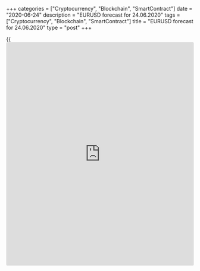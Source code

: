 +++
categories = ["Cryptocurrency", "Blockchain", "SmartContract"]
date = "2020-06-24"
description = "EURUSD forecast for 24.06.2020"
tags = ["Cryptocurrency", "Blockchain", "SmartContract"]
title = "EURUSD forecast for 24.06.2020"
type = "post"
+++

{{<iframe id="large-banner" src="https://www.bounty.group/#slide=18.0" width="100%" height="600" scrolling="no" style="border: 0px solid rgb(216, 221, 230); border-radius: 3px;">}}

June 24, 2020

June 24, 2020

Dollar is conducting an investigationDmitri Demidenko

## Traders, like detectives, must ask a question about who benefits

In 2018-2019, when the US dollar was growing steadily, and Donald Trump
was talking about the drawbacks of a strong local currency, [investor](https://www.fintechee.com/tutorial-for-forex-trading/investor-mode/)s
were discussing the possibility of joint intervention by the Fed and the
US Treasury to hold the USD bulls back. They estimated the resources
that Steven Mnuchin and his colleagues can afford, they projected the
levels where they should start selling the greenback. The pandemic has
proved that things are much simpler. Low Treasury rates and steadily
rising US stock indexes are the major growth drivers for the
[EUR/USD][1]. The euro-area positive PMI data are just another reason to
sell the US dollar.

Traders, like detectives, must ask a question about who benefits. The
rise of the Misery index, including both unemployment and inflation, to
its all-time highs is posing a significant threat to President Donald
Trump’s re-election in November. Historically, such increases have
correlated with a loss for the incumbent party in the White House, and
right now, the signals have never been more positive for the challenger.
Donald Trump urgently needs strong stock indices, to prove that the US
economy is strong. That is why he insists that the US-China trade deal
is intact and COVID-19 should go away after a while, although it would
be good to have a vaccine.

 **Dynamics of Misery Index**

![LiteForex: EURUSD forecast for 24.06.2020][2]

 _Source: Bloomberg_

The Fed is not going to oppose the US president. The US central bank,
like the White House, needs a strong economy. Jerome Powell and his
fellow central-bankers are concerned about the rise of the personal
savings rate in the U.S. They need low interest rates to encourage
Americans to take their money away from banks and spend, thereby
supporting the rebound of the US GDP.

 **Dynamics of US personal savings rate**

![LiteForex: EURUSD forecast for 24.06.2020][3]

 _Source: Bloomberg_

So, [investor](https://www.fintechee.com/tutorial-for-forex-trading/investor-mode/)s, who buy the greenback now, have to go against both the
Fed and the White House, which is extremely risky. The decision on
whether to hold the USD in portfolios in the same volume or not has been
taken. There is another question now, what to buy? Does it make sense to
buy the euro? Yes, there are disputes in the euro area: between the
“Frugal Four” and other EU members on the emergency recovery fund, and
between the ECB and Germany’s constitutional court on the QE, between
the UK and the EU on Brexit. However, everybody is confident that
everything will end up well. Furthermore, the euro-area strong PMI data
in June bring back the idea of the V-shaped recovery of the euro-area
economy.

 **Dynamics of euro-area PMI**

![LiteForex: EURUSD forecast for 24.06.2020][4]

 _Source: Bloomberg_

Investors do not worry that the PMI is still below the critical level of
50, and the economy will hardly return to the pre-crisis levels before
2022. Markets bet on the improvement of the epidemiological situation in
Europe, which, like China, should restore economic growth faster than
the USA. The only threat to this scenario could be posed by trade wars.
If there are no shocks, the [EUR/USD][1] can well meet my [forecast made
in December][5] and rise to 1.14 in late June and 1.16 in late December.

* * *

P.S. Did you like my article? Share it in social networks: it will be
the best “thank you" :)

Ask me questions and comment below. I’ll be glad to answer your
questions and give necessary explanations.

 **Useful links:**

  * I recommend trying to trade with a reliable broker [here][6]. The system allows you to trade by yourself or copy successful traders from all across the globe.
  * Use my promo-code BLOG for getting deposit bonus 50% on LiteForex platform. Just enter this code in the appropriate field while [depositing][7] your trading account.
  * Telegram channel with high-quality analytics, Forex reviews, training articles, and other useful things for traders <t.me/liteforex>

## Price chart of EURUSD in real time mode

![Dollar is conducting an investigation][8]

The content of this article reflects the author’s opinion and does not
necessarily reflect the official position of LiteForex. The material
published on this page is provided for informational purposes only and
should not be considered as the provision of investment advice for the
purposes of Directive 2004/39/EC.

Rate this article:

{{value}}

( {{count}} {{title}} )

   1. my.liteforex.com/trading/chart?symbol=EURUSD&returnUrl=true
   2. cdn.liteforex.com/cache/uploads/blog_post/eurusd/misety-usa-24-06-20.jpg?w=30&s=bdef2d46367e1404f1ceb0b6ceec10f6
   3. cdn.liteforex.com/cache/uploads/blog_post/eurusd/savings-usa-24-06-20.jpg?w=30&s=055b0ebdb833d287a38b5b3b33fd79f0
   4. cdn.liteforex.com/cache/uploads/blog_post/eurusd/recovery-pmi-24-06-20.jpg?w=30&s=030da6dae1fc4ac2d8b912673f9d0a86
   5. www.liteforex.com/blog/analysts-opinions/forex---2020-forecasts-and-outlook/
   6. my.liteforex.com/?category=analysts-opinions&slug=dollar-is-conducting-an-investigation&openPopup=%2Fregistration%2Fpopup&utm_source=blog&utm_medium=article&utm_campaign=bonus
   7. my.liteforex.com/deposit/?category=analysts-opinions&slug=dollar-is-conducting-an-investigation&promo_code=BLOG&utm_source=blog&utm_medium=article&utm_campaign=bonus
   8. cdn.liteforex.com/cache/uploads/blog_post/eurusd/liteforex-blog-eurusd-24-06-20.jpg?q=75&w=1000&s=4403af409b51da87ad28b832830f57db